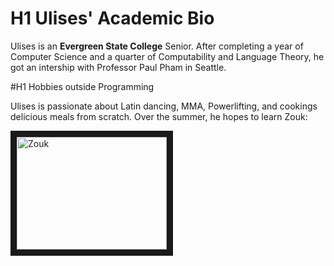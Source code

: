 # H1 Ulises' Academic Bio

Ulises is an **Evergreen State College** Senior. After completing a year of Computer Science and
a quarter of Computability and Language Theory, he got an intership with Professor Paul Pham in Seattle.


#H1 Hobbies outside Programming

Ulises is passionate about Latin dancing, MMA, Powerlifting, and cookings delicious meals from scratch. Over the summer, he hopes to learn Zouk: 

<a href="http://www.youtube.com/watch?feature=player_embedded&v=QI1MqWkYXUk&index=4&list=FLcPkIo34_rmV173sE1Z5TkA" target="_blank"><img src="http://img.youtube.com/vi/QI1MqWkYXUk&index=4&list=FLcPkIo34_rmV173sE1Z5TkA/0.jpg" 
alt="Zouk" width="240" height="180" border="10" /></a>
